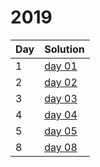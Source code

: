 # 2019


| Day | Solution |
| --- | --- |
| 1 | [day 01](/2019/day_01/src/main.rs) |
| 2 | [day 02](/2019/day_02/src/main.rs) |
| 3 | [day 03](/2019/day_03/src/main.rs) |
| 4 | [day 04](/2019/day_04/src/main.rs) |
| 5 | [day 05](/2019/day_05/src/main.rs) |
| 8 | [day 08](/2019/day_08/src/main.rs) |